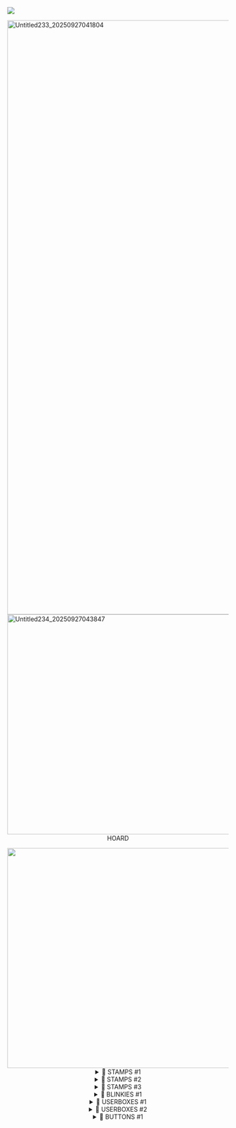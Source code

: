 ![](https://komarev.com/ghpvc/?username=J0HN-EGBERT&color=green&base=1704&label=Chums!)

<img width="2092" height="1350" alt="Untitled233_20250927041804" src="https://github.com/user-attachments/assets/9cfb88b8-8892-4e43-8695-e5ebf7bea5c8" />


<img width="2000" height="500" alt="Untitled234_20250927043847" src="https://github.com/user-attachments/assets/3b8cb913-1e3b-4b6c-9ac3-b04517623c84" />

<div align="center"/>
HOARD
</p>

<img width="2000" height="500" alt="Untitled234_20250927043621" src="https://github.com/user-attachments/assets/492446e3-8093-44ce-8ce2-ddbd9372fb0e" />

<div align="center">
  <details>
        <summary> 🦠 STAMPS #1 </summary>
        <img width="99" height="56" alt="1000001618" src="https://github.com/user-attachments/assets/f38cae83-a770-430f-afcf-5068a888c990" />
<img width="99" height="56" alt="1000001619" src="https://github.com/user-attachments/assets/5484ca43-c88a-48cb-9fe3-25577e3985d6" />
<img width="99" height="56" alt="1000001620" src="https://github.com/user-attachments/assets/b6d38018-0820-4cf4-b762-7c9e57853406" />
<img width="99" height="56" alt="1000001621" src="https://github.com/user-attachments/assets/30a335af-7aeb-4f7b-ba94-7158ee718c32" />
<img width="97" height="53" alt="1000006907" src="https://github.com/user-attachments/assets/b669274e-3cc4-4d55-b041-a7b51bc3df42" /> <img width="99" height="55" alt="1000005968" src="https://github.com/user-attachments/assets/8bb3debb-6623-440c-b10a-90325a9380c7" />!<img width="99" height="55" alt="1000007172" src="https://github.com/user-attachments/assets/274fdcc1-ea02-4031-ad66-3b64e15fe383" />
<img width="99" height="55" alt="1000007170" src="https://github.com/user-attachments/assets/27369c51-135c-427f-8af6-434ab1739257" />
<img width="99" height="55" alt="1000007176" src="https://github.com/user-attachments/assets/0083cca3-d9b2-43f5-8350-62d819adcfdf" />
<img width="99" height="55" alt="1000007175" src="https://github.com/user-attachments/assets/033046c6-5fe8-443f-814e-eb96c29f0e58" />
<img width="99" height="56" alt="1000007178" src="https://github.com/user-attachments/assets/ff4d2641-25a6-474b-b78d-626eb38307bb" />
<img width="99" height="55" alt="1000007201" src="https://github.com/user-attachments/assets/2366c4fc-39ed-4ed3-97ea-c7985344ed01" />
<img width="99" height="55" alt="1000007200" src="https://github.com/user-attachments/assets/125ba0f3-eaab-4fa0-8b0b-e4cfe6f11995" />
<img width="99" height="55" alt="1000007208" src="https://github.com/user-attachments/assets/1b109143-7433-40be-a847-bf8c472f5605" />
<img width="99" height="55" alt="1000007209" src="https://github.com/user-attachments/assets/49d07f77-5c95-46eb-bc91-e24fd6ad3367" />
<img width="99" height="55" alt="1000007210" src="https://github.com/user-attachments/assets/40e71ba4-903f-4783-88d6-d647026027af" />
<img width="99" height="55" alt="1000007211" src="https://github.com/user-attachments/assets/9f42ce29-d21f-4c4f-8439-5fb53fc231a7" />
<img width="99" height="55" alt="1000007212" src="https://github.com/user-attachments/assets/16a710db-5de2-451e-ae9e-d25044399478" />
<img width="99" height="55" alt="1000007213" src="https://github.com/user-attachments/assets/82bc65cd-854b-4778-ad5a-8e4df249d8e9" />
<img width="99" height="55" alt="1000007198" src="https://github.com/user-attachments/assets/28b33cbd-b598-4b49-8ca7-2939868a0e8a" />
<img width="99" height="55" alt= "1000007199" src="https://github.com/user-attachments/assets/f51a5426-6586-4ec2-a183-a802c7d2584c" />
<img width="99" height="55" alt="1000007203" src="https://github.com/user-attachments/assets/c6f21dc6-bdde-4b11-803e-baf8add758a4" />
<img width="99" height="55" alt="1000007204" src="https://github.com/user-attachments/assets/561022a3-804f-4e98-8fb4-15adab945603" />
<img width="99" height="55" alt="1000007205" src="https://github.com/user-attachments/assets/864653a4-f8b1-4fe8-aa8e-4511abff8f77" />
<img width="99" height="55" alt="1000007207" src="https://github.com/user-attachments/assets/7af60ab3-4dae-4817-94fc-8c16c3ab7e6f" />
<img width="99" height="55" alt="1000007206" src="https://github.com/user-attachments/assets/8d2d2db7-4b23-4689-abbf-8a27eb2bded2" />
<img width="99" height="56" alt="1000007215" src="https://github.com/user-attachments/assets/e791092b-351a-49bd-86bb-15b55ebf5560" />
<img width="99" height="56" alt="1000007216" src="https://github.com/user-attachments/assets/ac9d1662-04b2-4f3d-af2e-32856cff50ea" />
<img width="99" height="56" alt="1000007217" src="https://github.com/user-attachments/assets/bb5cdeb4-bb8a-4ad2-8957-00a8de06e8df" />
<img width="99" height="55" alt="1000007219" src="https://github.com/user-attachments/assets/bede927b-c9d8-4954-8a60-721a260f9fbe" />
<img width="101" height="57" alt="1000007221" src="https://github.com/user-attachments/assets/8af9c623-8a5e-44c9-95d1-311348d5a5aa" />
<img width="99" height="56" alt="1000007223" src="https://github.com/user-attachments/assets/92904862-7842-4801-8f33-40c8698ec439" />
<img width="99" height="56" alt="1000007235" src="https://github.com/user-attachments/assets/fd85903c-e5ef-4195-9848-7f8cf4f0600a" />
<img width="99" height="55" alt="1000007234" src="https://github.com/user-attachments/assets/0370a67b-6325-4dec-b429-01b82cf5fdd3" />
<img width="99" height="55" alt="1000007233" src="https://github.com/user-attachments/assets/060e4598-4350-4410-a38a-815d2bc32fc1" />
    <img width="99" height="55" alt="1000007240" src="https://github.com/user-attachments/assets/77b169f8-4fba-4d05-9796-9a478ba220b0" />
  </ />
  </details>

<div align="center">
  <details>
        <summary> 🦠 STAMPS #2 </summary>
    <img width="99" height="56" alt="1000007248" src="https://github.com/user-attachments/assets/37d228ac-6a4a-4fc9-8e51-12852b6117cc" /><img width="99" height="55" alt="1000007241" src="https://github.com/user-attachments/assets/3438c8d2-fca5-4e1a-91be-58131b9a921d" />
<img width="99" height="56" alt="1000007243" src="https://github.com/user-attachments/assets/acbfa42c-fe25-4b83-89f1-9b1cd021819a" />
<img width="99" height="56" alt="1000007242" src="https://github.com/user-attachments/assets/921a348e-8bbe-4259-882f-50e5cf6f3335" />
<img width="99" height="56" alt="1000007245" src="https://github.com/user-attachments/assets/0f948faf-35eb-465e-92f3-f51b514eaf05" />
<img width="99" height="56" alt="1000007244" src="https://github.com/user-attachments/assets/e4f8e504-c189-4307-b4b7-5e3049e3324e" />
<img width="99" height="56" alt="1000007247" src="https://github.com/user-attachments/assets/2c01ff52-4157-42f1-a636-e7e56606c467" />
<img width="99" height="56" alt="1000007246" src="https://github.com/user-attachments/assets/2cd07dda-1b74-4db3-816f-40bc24c35321" />
<img width="99" height="56" alt="1000007236" src="https://github.com/user-attachments/assets/abd9c5c3-855c-4380-8a02-01ad5ce4f4d8" />
<img width="99" height="56" alt="1000007238" src="https://github.com/user-attachments/assets/7c6d58a7-19ab-43b9-9460-700df7e43f46" />
<img width="99" height="56" alt="1000007239" src="https://github.com/user-attachments/assets/7de833e6-86c4-4bc0-a7c1-4d235b9a7855" />
<img width="99" height="58" alt="Tumblr_l_74104575098500" src="https://github.com/user-attachments/assets/61ce8178-e045-4b53-9cea-fb4f5eb79a2f" />
<img width="99" height="56" alt="Tumblr_l_74095246754649" src="https://github.com/user-attachments/assets/f9fa76a0-49c2-4ef6-8e45-b12d24d98a17" />
<img width="99" height="56" alt="Tumblr_l_74102532433240" src="https://github.com/user-attachments/assets/59dbfa63-892d-4b53-9664-ae531f68c66d" />
<img width="99" height="55" alt="Tumblr_l_73975769166726" src="https://github.com/user-attachments/assets/ef61cc42-db9f-48e8-9d03-ee0c7b06dc67" />
<img width="99" height="56" alt="1000007220" src="https://github.com/user-attachments/assets/7f2296dd-c97c-4e33-bedb-f01999ef99cf" />
<img width="99" height="56" alt="Tumblr_l_73723547303176" src="https://github.com/user-attachments/assets/0f571207-078f-4952-ab1c-55586cc06e08" />
<img width="99" height="55" alt="Tumblr_l_73963482939856" src="https://github.com/user-attachments/assets/09dc85dc-e8d6-4222-8a5a-dc7ea383516c" />
<img width="99" height="56" alt="Tumblr_l_75129124657640" src="https://github.com/user-attachments/assets/1d80c33e-51a3-4df2-9212-da34004f8337" />
<img width="99" height="56" alt="Tumblr_l_74584488808577" src="https://github.com/user-attachments/assets/b73ce85c-b687-4386-8aa2-f70e080e9ce5" />
<img width="99" height="56" alt="Tumblr_l_74404027702604" src="https://github.com/user-attachments/assets/c2bf8279-e2a4-4d1d-9841-747ad7e1d9e7" />
<img width="99" height="56" alt="Tumblr_l_74394422300837" src="https://github.com/user-attachments/assets/a0ef5a5d-3577-469c-9f2b-70c5a819cd9a" />
<img width="99" height="56" alt="Tumblr_l_75610899718810" src="https://github.com/user-attachments/assets/7dbb7d7c-c3e9-4ecd-b385-e53880d11413" />
<img width="99" height="56" alt="Tumblr_l_75594286650327" src="https://github.com/user-attachments/assets/17af4482-e25d-4bd4-a6cc-dfa2952f0059" />
<img width="99" height="56" alt="Tumblr_l_75362969055155" src="https://github.com/user-attachments/assets/03075ce5-ba59-48dc-9e6c-94e5b4f23ce2" />
<img width="99" height="56" alt="1000007268" src="https://github.com/user-attachments/assets/b914344e-745a-450b-ba5b-1969d419f979" />
</ />
  </details>

  <div align="center">
  <details>
        <summary> 🦠 STAMPS #3 </summary>
<img width="99" height="56" alt="1000007272" src="https://github.com/user-attachments/assets/35f73a74-579a-4f32-8574-91e8e646f81a" /> <img width="99" height="56" alt="1000007267" src="https://github.com/user-attachments/assets/c2a21b40-3133-44f0-b792-4b563ac90f28" />
<img width="99" height="56" alt="1000007353" src="https://github.com/user-attachments/assets/4dd3fad2-e985-4321-8c84-ea274e61ae9e" />
<img width="99" height="55" alt="1000007368" src="https://github.com/user-attachments/assets/ad87ffb4-2003-4d81-8792-175453bfc501" />
<img width="85" height="53" alt="1000007367" src="https://github.com/user-attachments/assets/9b0a9e2b-9fb6-485a-890e-22290e809b52" />
<img width="99" height="56" alt="1000007347" src="https://github.com/user-attachments/assets/78c9e8ae-0cd0-408b-9281-e779db617dc9" />
<img width="99" height="56" alt="1000007345" src="https://github.com/user-attachments/assets/2f08924e-9c6a-445d-8b7c-edd74268f503" />
<img width="99" height="56" alt="1000007346" src="https://github.com/user-attachments/assets/c9747e40-5d6a-44aa-ba8a-56a948eddae6" />
  </ />
  </details>
  <div align="center">
  <details>
        <summary> 🦠 BLINKIES #1 </summary>
        skibidi </ />
  </details>

  <div align="center">
  <details>
        <summary> 🦠 USERBOXES #1 </summary>
        <img width="2048" height="457" alt="Tumblr_l_45998972759690" src="https://github.com/user-attachments/assets/f1ca2f04-b91d-4ee8-9237-9bd4b1fb4c15" /><img width="1200" height="189" alt="Tumblr_l_45620552113741" src="https://github.com/user-attachments/assets/1646fec6-4eec-4b77-bf82-709a76b91b26" />
<img width="683" height="180" alt="Tumblr_l_45692311124338" src="https://github.com/user-attachments/assets/fd47b3ae-d7e2-4161-adf2-48b39408c129" />
<img width="683" height="180" alt="Tumblr_l_45695610118243" src="https://github.com/user-attachments/assets/0b94600b-4074-400d-9ce7-7b49e6c1cbb0" />
<img width="683" height="180" alt="Tumblr_l_45703577243501" src="https://github.com/user-attachments/assets/6f1f7df3-5f1d-48b6-af5e-b9c34f5bdad1" />
<img width="683" height="180" alt="Tumblr_l_45697282131003" src="https://github.com/user-attachments/assets/84ba9b81-3cc4-4a94-81fe-ed2b3d1ff649" />
<img width="1360" height="360" alt="Tumblr_l_45739664296924" src="https://github.com/user-attachments/assets/a30f8db8-72b5-474b-8d4c-cad3f8c48aaf" /><img width="600" height="145" alt="1000007156" src="https://github.com/user-attachments/assets/a8f6f84a-a752-40c8-ac7e-8b66897b991b" />
<img width="1235" height="250" alt="1000007159" src="https://github.com/user-attachments/assets/94d8d428-4b22-4b18-9c1a-cacf4e43a633" />
<img width="1225" height="250" alt="1000007160" src="https://github.com/user-attachments/assets/e667b3cb-b5fa-453c-8698-d781c500da88" />
<img width="1280" height="250" alt="1000007162" src="https://github.com/user-attachments/assets/a24410a3-e004-4f09-94d5-375f3de1c63a" />
<img width="1235" height="250" alt="1000007164" src="https://github.com/user-attachments/assets/54f41ac0-bb30-47cd-b380-5fdc90ea9edb" />
<img width="1235" height="250" alt="1000007165" src="https://github.com/user-attachments/assets/4ac6aa2b-2758-407c-8747-cba8df26f9bf" />
<img width="1235" height="250" alt="1000007166" src="https://github.com/user-attachments/assets/6d4d2565-e6bf-4a8d-bf34-cb19f7527276" /><img width="1225" height="250" alt="1000007168" src="https://github.com/user-attachments/assets/909c6fbf-d219-4364-94db-34c3061d9de4" />
<img width="1225" height="250" alt="1000007169" src="https://github.com/user-attachments/assets/93451aae-8f44-4565-aa53-43584266efe0" /><img width="1280" height="285" alt="1000007171" src="https://github.com/user-attachments/assets/536276e8-7a2c-431e-a742-96209e0ed32b" />
<img width="1280" height="285" alt="1000007173" src="https://github.com/user-attachments/assets/64f47880-f36f-4a3f-82a4-d02cfa16e0fa" />
<img width="1280" height="285" alt="1000007174" src="https://github.com/user-attachments/assets/1893f66a-65b0-4ee1-9e08-7947400ff2ac" />
<img width="565" height="188" alt="1000007177" src="https://github.com/user-attachments/assets/606f611f-a154-4ceb-83fa-7433c9fc89ad" />
<img width="565" height="188" alt="1000007186" src="https://github.com/user-attachments/assets/bffb384d-b137-4bed-bbc5-eb5b0dffa57f" />
<img width="565" height="188" alt="1000007185" src="https://github.com/user-attachments/assets/727db4d8-2c58-465c-a639-9c6760253bd3" />
<img width="640" height="172" alt="1000007184" src="https://github.com/user-attachments/assets/b02eb8f6-a829-4b67-8e68-203a15e1bace" />
<img width="640" height="131" alt="1000007183" src="https://github.com/user-attachments/assets/96e9ce94-b980-45a8-9924-d97aff426c8c" />
<img width="1280" height="216" alt="1000007182" src="https://github.com/user-attachments/assets/837bc99e-808f-4758-848b-ffde82a4d840" />
<img width="1000" height="250" alt="1000007181" src="https://github.com/user-attachments/assets/2a864ba5-51ee-4894-b21d-465b96ad2c50" />
<img width="1200" height="267" alt="1000007180" src="https://github.com/user-attachments/assets/ab30f843-ad89-40e1-a1fd-77f651dacfa8" />
<img width="1235" height="250" alt="1000007188" src="https://github.com/user-attachments/assets/5e2876a7-31a8-43a5-827c-9114a7b9ee64" />
<img width="496" height="101" alt="1000007189" src="https://github.com/user-attachments/assets/7ba83181-a48d-4462-ba1a-fcbb9e5ec7f0" />
<img width="360" height="120" alt="1000007190" src="https://github.com/user-attachments/assets/297ec52f-0a96-4338-b853-f54cc216f90c" />
<img width="1200" height="267" alt="1000007191" src="https://github.com/user-attachments/assets/683120dd-048b-4cef-8588-de607e637883" />
<img width="640" height="172" alt="1000007192" src="https://github.com/user-attachments/assets/b3a660cd-da37-405f-a7a7-dd72364cf789" />
<img width="1280" height="250" alt="1000007193" src="https://github.com/user-attachments/assets/1784ae66-4f39-4a31-9cae-7714207f77ae" />
<img width="1280" height="250" alt="1000007194" src="https://github.com/user-attachments/assets/3fb5b66b-9e49-4aff-8164-4234addd2e03" />
<img width="1280" height="250" alt="1000007195" src="https://github.com/user-attachments/assets/ef3fcbfe-fd2d-4d79-8c85-1581a3e65c35" />
<img width="2048" height="581" alt="1000007196" src="https://github.com/user-attachments/assets/20d04fea-e305-4d94-a509-8f31adb2ef9f" />
<img width="2048" height="418" alt="1000007197" src="https://github.com/user-attachments/assets/df86ec08-7723-486d-8981-f49308319dd7" />
 </ />
  </details>

<div align="center">
  <details>
        <summary> 🦠 USERBOXES #2 </summary>
        wow </ /> 
  </details>

  <details>
        <summary> 🦠 BUTTONS #1 </summary>
         </ />
  </details>

